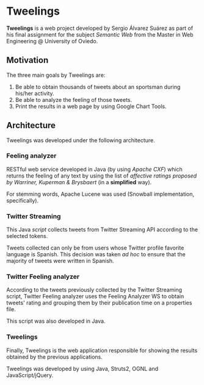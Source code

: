 # Tweelings

**Tweelings** is a web project developed by Sergio Álvarez Suárez as part of his final assignment for the subject *Semantic Web* from the Master in Web Engineering @ University of Oviedo.

## Motivation

The three main goals by Tweelings are:

1. Be able to obtain thousands of tweets about an sportsman during his/her activity.
2. Be able to analyze the feeling of those tweets.
3. Print the results in a web page by using Google Chart Tools.

## Architecture

Tweelings was developed under the following architecture.

### Feeling analyzer

RESTful web service developed in Java (by using *Apache CXF*) which returns the feeling of any text by using the list of *affective ratings proposed by Warriner, Kuperman & Brysbaert* (in a **simplified** way).

For stemming words, Apache Lucene was used (Snowball implementation, specifically).

### Twitter Streaming

This Java *script* collects tweets from Twitter Streaming API according to the selected tokens.

Tweets collected can only be from users whose Twitter profile favorite language is Spanish. This decision was taken *ad hoc* to ensure that the majority of tweets were written in Spanish.

### Twitter Feeling analyzer

According to the tweets previously collected by the Twitter Streaming script, Twitter Feeling analyzer uses the Feeling Analyzer WS to obtain tweets' rating and grouping them by their publication time on a properties file.

This script was also developed in Java.

### Tweelings

Finally, Tweelings is the web application responsible for showing the results obtained by the previous applications.

Tweelings was developed by using Java, Struts2, OGNL and JavaScript/jQuery.
